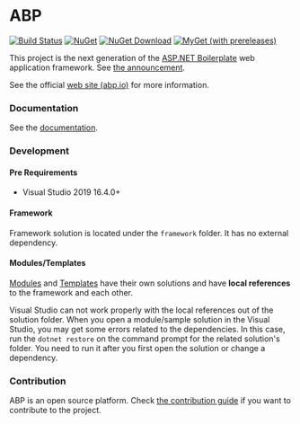 # ABP

[![Build Status](http://vjenkins.dynu.net:5480/job/abp/badge/icon)](http://ci.volosoft.com:5480/blue/organizations/jenkins/abp/activity)
[![NuGet](https://img.shields.io/nuget/v/Volo.Abp.Core.svg?style=flat-square)](https://www.nuget.org/packages/Volo.Abp.Core)
[![NuGet Download](https://img.shields.io/nuget/dt/Volo.Abp.Core.svg?style=flat-square)](https://www.nuget.org/packages/Volo.Abp.Core)
[![MyGet (with prereleases)](https://img.shields.io/myget/abp-nightly/vpre/Volo.Abp.svg?style=flat-square)](https://docs.abp.io/en/abp/latest/Nightly-Builds)

This project is the next generation of the [ASP.NET Boilerplate](https://aspnetboilerplate.com/) web application framework. See [the announcement](https://blog.abp.io/abp/Abp-vNext-Announcement).

See the official [web site (abp.io)](https://abp.io/) for more information.

### Documentation

See the <a href="https://docs.abp.io/" target="_blank">documentation</a>.

### Development

#### Pre Requirements

- Visual Studio 2019 16.4.0+

#### Framework

Framework solution is located under the `framework` folder. It has no external dependency.

#### Modules/Templates

[Modules](modules/) and [Templates](templates/) have their own solutions and have **local references** to the framework and each other.

Visual Studio can not work properly with the local references out of the solution folder. When you open a module/sample solution in the Visual Studio, you may get some errors related to the dependencies. In this case, run the `dotnet restore` on the command prompt for the related solution's folder. You need to run it after you first open the solution or change a dependency.

### Contribution

ABP is an open source platform. Check [the contribution guide](docs/en/Contribution/Index.md) if you want to contribute to the project.

